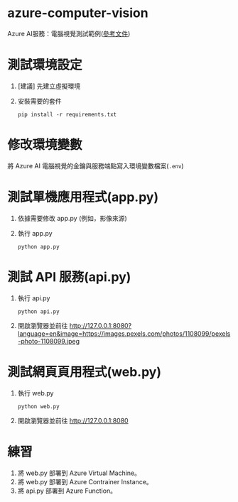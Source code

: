# azure-computer-vision
Azure AI服務：電腦視覺測試範例([參考文件](https://learn.microsoft.com/en-us/python/api/overview/azure/cognitiveservices-vision-computervision-readme?view=azure-python-previous))

# 測試環境設定
 1. [建議] 先建立虛擬環境
 2. 安裝需要的套件

    `pip install -r requirements.txt`
 
# 修改環境變數
將 Azure AI 電腦視覺的金鑰與服務端點寫入環境變數檔案(`.env`)

 # 測試單機應用程式(app.py)
1. 依據需要修改 app.py (例如，影像來源)
2. 執行 app.py

   `python app.py`

# 測試 API 服務(api.py)
1. 執行 api.py

   `python api.py`
2. 開啟瀏覽器並前往 http://127.0.0.1:8080?language=en&image=https://images.pexels.com/photos/1108099/pexels-photo-1108099.jpeg

# 測試網頁頁用程式(web.py)
1. 執行 web.py

   `python web.py`
2. 開啟瀏覽器並前往 http://127.0.0.1:8080

# 練習
1. 將 web.py 部署到 Azure Virtual Machine。
2. 將 web.py 部署到 Azure Contrainer Instance。
3. 將 api.py 部署到 Azure Function。